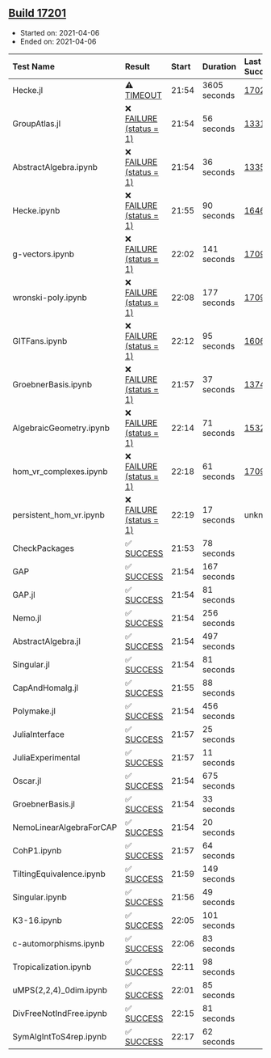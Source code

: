## [Build 17201](https://oscarci.mathematik.uni-kl.de/job/oscar/17201/)

* Started on: 2021-04-06
* Ended on: 2021-04-06

| Test Name    | Result | Start | Duration | Last Success | First Failure |
|:-------------|:-------|:------|:---------|:-------------|:--------------|
| Hecke.jl | ⚠ [TIMEOUT](https://oscarci.mathematik.uni-kl.de/job/oscar/17201/artifact/logs/build-17201/Hecke.jl.log) | 21:54 | 3605 seconds | [17022](https://oscarci.mathematik.uni-kl.de/job/oscar/17022/) | [17023](https://oscarci.mathematik.uni-kl.de/job/oscar/17023/) |
| GroupAtlas.jl | ❌ [FAILURE (status = 1)](https://oscarci.mathematik.uni-kl.de/job/oscar/17201/artifact/logs/build-17201/GroupAtlas.jl.log) | 21:54 | 56 seconds | [13311](https://oscarci.mathematik.uni-kl.de/job/oscar/13311/) | [13312](https://oscarci.mathematik.uni-kl.de/job/oscar/13312/) |
| AbstractAlgebra.ipynb | ❌ [FAILURE (status = 1)](https://oscarci.mathematik.uni-kl.de/job/oscar/17201/artifact/logs/build-17201/AbstractAlgebra.ipynb.log) | 21:54 | 36 seconds | [13355](https://oscarci.mathematik.uni-kl.de/job/oscar/13355/) | [13356](https://oscarci.mathematik.uni-kl.de/job/oscar/13356/) |
| Hecke.ipynb | ❌ [FAILURE (status = 1)](https://oscarci.mathematik.uni-kl.de/job/oscar/17201/artifact/logs/build-17201/Hecke.ipynb.log) | 21:55 | 90 seconds | [16463](https://oscarci.mathematik.uni-kl.de/job/oscar/16463/) | [16464](https://oscarci.mathematik.uni-kl.de/job/oscar/16464/) |
| g-vectors.ipynb | ❌ [FAILURE (status = 1)](https://oscarci.mathematik.uni-kl.de/job/oscar/17201/artifact/logs/build-17201/g-vectors.ipynb.log) | 22:02 | 141 seconds | [17099](https://oscarci.mathematik.uni-kl.de/job/oscar/17099/) | [17100](https://oscarci.mathematik.uni-kl.de/job/oscar/17100/) |
| wronski-poly.ipynb | ❌ [FAILURE (status = 1)](https://oscarci.mathematik.uni-kl.de/job/oscar/17201/artifact/logs/build-17201/wronski-poly.ipynb.log) | 22:08 | 177 seconds | [17098](https://oscarci.mathematik.uni-kl.de/job/oscar/17098/) | [17099](https://oscarci.mathematik.uni-kl.de/job/oscar/17099/) |
| GITFans.ipynb | ❌ [FAILURE (status = 1)](https://oscarci.mathematik.uni-kl.de/job/oscar/17201/artifact/logs/build-17201/GITFans.ipynb.log) | 22:12 | 95 seconds | [16068](https://oscarci.mathematik.uni-kl.de/job/oscar/16068/) | [16069](https://oscarci.mathematik.uni-kl.de/job/oscar/16069/) |
| GroebnerBasis.ipynb | ❌ [FAILURE (status = 1)](https://oscarci.mathematik.uni-kl.de/job/oscar/17201/artifact/logs/build-17201/GroebnerBasis.ipynb.log) | 21:57 | 37 seconds | [13748](https://oscarci.mathematik.uni-kl.de/job/oscar/13748/) | [13749](https://oscarci.mathematik.uni-kl.de/job/oscar/13749/) |
| AlgebraicGeometry.ipynb | ❌ [FAILURE (status = 1)](https://oscarci.mathematik.uni-kl.de/job/oscar/17201/artifact/logs/build-17201/AlgebraicGeometry.ipynb.log) | 22:14 | 71 seconds | [15322](https://oscarci.mathematik.uni-kl.de/job/oscar/15322/) | [15323](https://oscarci.mathematik.uni-kl.de/job/oscar/15323/) |
| hom_vr_complexes.ipynb | ❌ [FAILURE (status = 1)](https://oscarci.mathematik.uni-kl.de/job/oscar/17201/artifact/logs/build-17201/hom_vr_complexes.ipynb.log) | 22:18 | 61 seconds | [17099](https://oscarci.mathematik.uni-kl.de/job/oscar/17099/) | [17100](https://oscarci.mathematik.uni-kl.de/job/oscar/17100/) |
| persistent_hom_vr.ipynb | ❌ [FAILURE (status = 1)](https://oscarci.mathematik.uni-kl.de/job/oscar/17201/artifact/logs/build-17201/persistent_hom_vr.ipynb.log) | 22:19 | 17 seconds | unknown | unknown |
| CheckPackages | ✅ [SUCCESS](https://oscarci.mathematik.uni-kl.de/job/oscar/17201/artifact/logs/build-17201/CheckPackages.log) | 21:53 | 78 seconds |  |  |
| GAP | ✅ [SUCCESS](https://oscarci.mathematik.uni-kl.de/job/oscar/17201/artifact/logs/build-17201/GAP.log) | 21:54 | 167 seconds |  |  |
| GAP.jl | ✅ [SUCCESS](https://oscarci.mathematik.uni-kl.de/job/oscar/17201/artifact/logs/build-17201/GAP.jl.log) | 21:54 | 81 seconds |  |  |
| Nemo.jl | ✅ [SUCCESS](https://oscarci.mathematik.uni-kl.de/job/oscar/17201/artifact/logs/build-17201/Nemo.jl.log) | 21:54 | 256 seconds |  |  |
| AbstractAlgebra.jl | ✅ [SUCCESS](https://oscarci.mathematik.uni-kl.de/job/oscar/17201/artifact/logs/build-17201/AbstractAlgebra.jl.log) | 21:54 | 497 seconds |  |  |
| Singular.jl | ✅ [SUCCESS](https://oscarci.mathematik.uni-kl.de/job/oscar/17201/artifact/logs/build-17201/Singular.jl.log) | 21:54 | 81 seconds |  |  |
| CapAndHomalg.jl | ✅ [SUCCESS](https://oscarci.mathematik.uni-kl.de/job/oscar/17201/artifact/logs/build-17201/CapAndHomalg.jl.log) | 21:55 | 88 seconds |  |  |
| Polymake.jl | ✅ [SUCCESS](https://oscarci.mathematik.uni-kl.de/job/oscar/17201/artifact/logs/build-17201/Polymake.jl.log) | 21:54 | 456 seconds |  |  |
| JuliaInterface | ✅ [SUCCESS](https://oscarci.mathematik.uni-kl.de/job/oscar/17201/artifact/logs/build-17201/JuliaInterface.log) | 21:57 | 25 seconds |  |  |
| JuliaExperimental | ✅ [SUCCESS](https://oscarci.mathematik.uni-kl.de/job/oscar/17201/artifact/logs/build-17201/JuliaExperimental.log) | 21:57 | 11 seconds |  |  |
| Oscar.jl | ✅ [SUCCESS](https://oscarci.mathematik.uni-kl.de/job/oscar/17201/artifact/logs/build-17201/Oscar.jl.log) | 21:54 | 675 seconds |  |  |
| GroebnerBasis.jl | ✅ [SUCCESS](https://oscarci.mathematik.uni-kl.de/job/oscar/17201/artifact/logs/build-17201/GroebnerBasis.jl.log) | 21:54 | 33 seconds |  |  |
| NemoLinearAlgebraForCAP | ✅ [SUCCESS](https://oscarci.mathematik.uni-kl.de/job/oscar/17201/artifact/logs/build-17201/NemoLinearAlgebraForCAP.log) | 21:54 | 20 seconds |  |  |
| CohP1.ipynb | ✅ [SUCCESS](https://oscarci.mathematik.uni-kl.de/job/oscar/17201/artifact/logs/build-17201/CohP1.ipynb.log) | 21:57 | 64 seconds |  |  |
| TiltingEquivalence.ipynb | ✅ [SUCCESS](https://oscarci.mathematik.uni-kl.de/job/oscar/17201/artifact/logs/build-17201/TiltingEquivalence.ipynb.log) | 21:59 | 149 seconds |  |  |
| Singular.ipynb | ✅ [SUCCESS](https://oscarci.mathematik.uni-kl.de/job/oscar/17201/artifact/logs/build-17201/Singular.ipynb.log) | 21:56 | 49 seconds |  |  |
| K3-16.ipynb | ✅ [SUCCESS](https://oscarci.mathematik.uni-kl.de/job/oscar/17201/artifact/logs/build-17201/K3-16.ipynb.log) | 22:05 | 101 seconds |  |  |
| c-automorphisms.ipynb | ✅ [SUCCESS](https://oscarci.mathematik.uni-kl.de/job/oscar/17201/artifact/logs/build-17201/c-automorphisms.ipynb.log) | 22:06 | 83 seconds |  |  |
| Tropicalization.ipynb | ✅ [SUCCESS](https://oscarci.mathematik.uni-kl.de/job/oscar/17201/artifact/logs/build-17201/Tropicalization.ipynb.log) | 22:11 | 98 seconds |  |  |
| uMPS(2,2,4)_0dim.ipynb | ✅ [SUCCESS](https://oscarci.mathematik.uni-kl.de/job/oscar/17201/artifact/logs/build-17201/uMPS-2-2-4-_0dim.ipynb.log) | 22:01 | 85 seconds |  |  |
| DivFreeNotIndFree.ipynb | ✅ [SUCCESS](https://oscarci.mathematik.uni-kl.de/job/oscar/17201/artifact/logs/build-17201/DivFreeNotIndFree.ipynb.log) | 22:15 | 81 seconds |  |  |
| SymAlgIntToS4rep.ipynb | ✅ [SUCCESS](https://oscarci.mathematik.uni-kl.de/job/oscar/17201/artifact/logs/build-17201/SymAlgIntToS4rep.ipynb.log) | 22:17 | 62 seconds |  |  |
